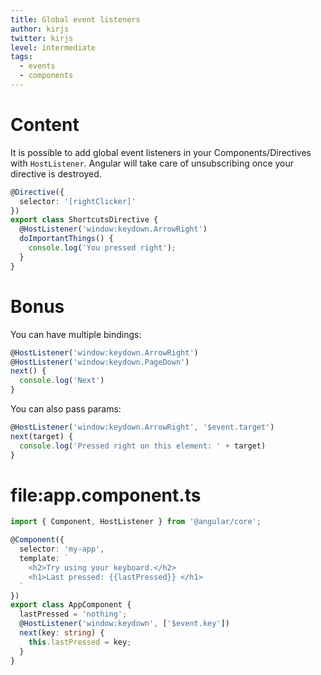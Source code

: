 ```yaml
---
title: Global event listeners
author: kirjs
twitter: kirjs
level: intermediate
tags:
  - events
  - components
---
```

# Content
It is possible to add global event listeners in your Components/Directives with `HostListener`. Angular will take care of unsubscribing once your directive is destroyed.

```typescript
@Directive({
  selector: '[rightClicker]'
})
export class ShortcutsDirective {
  @HostListener('window:keydown.ArrowRight')
  doImportantThings() {
    console.log('You pressed right');
  }
}
```


# Bonus
You can have multiple bindings:

```typescript
@HostListener('window:keydown.ArrowRight')
@HostListener('window:keydown.PageDown')
next() {
  console.log('Next')
}
```

You can also pass params:

```typescript
@HostListener('window:keydown.ArrowRight', '$event.target')
next(target) {
  console.log('Pressed right on this element: ' + target)
}
```

# file:app.component.ts
```typescript
import { Component, HostListener } from '@angular/core';

@Component({
  selector: 'my-app',
  template: `
    <h2>Try using your keyboard.</h2>
    <h1>Last pressed: {{lastPressed}} </h1>
  `
})
export class AppComponent {
  lastPressed = 'nothing';
  @HostListener('window:keydown', ['$event.key'])
  next(key: string) {
    this.lastPressed = key;
  }
}
```
